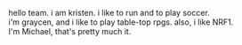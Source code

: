 hello team. i am kristen. i like to run and to play soccer.<br>
i'm graycen, and i like to play table-top rpgs.
also, i like NRF1.<br>
I'm Michael, that's pretty much it.

